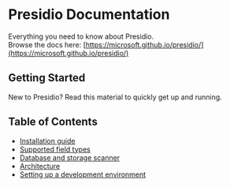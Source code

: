 # Presidio Documentation

Everything you need to know about Presidio.  
Browse the docs here: [https://microsoft.github.io/presidio/](https://microsoft.github.io/presidio/)

## Getting Started

New to Presidio? Read this material to quickly get up and running.

## Table of Contents

- [Installation guide](docs/install.md)
- [Supported field types](docs/field_types.md)
- [Database and storage scanner](docs/tutorial_scheduler_cronjob.md)
- [Architecture](docs/design.md)
- [Setting up a development environment](docs/development.md)